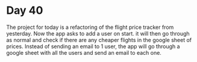 # Day 40
The project for today is a refactoring of the flight price tracker from yesterday. Now the app asks to add a user on start. it will then go through as normal and check if there are any cheaper flights in the google sheet of prices. Instead of sending an email to 1 user, the app will go through a google sheet with all the users and send an email to each one.